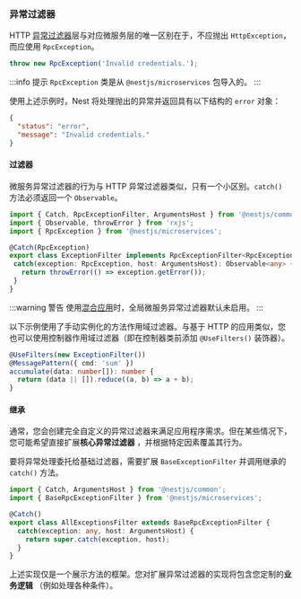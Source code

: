 ### 异常过滤器

HTTP [异常过滤器](/exception-filters)层与对应微服务层的唯一区别在于，不应抛出 `HttpException`，而应使用 `RpcException`。

```typescript
throw new RpcException('Invalid credentials.');
```

:::info 提示
`RpcException` 类是从 `@nestjs/microservices` 包导入的。
:::



使用上述示例时，Nest 将处理抛出的异常并返回具有以下结构的 `error` 对象：

```json
{
  "status": "error",
  "message": "Invalid credentials."
}
```

#### 过滤器

微服务异常过滤器的行为与 HTTP 异常过滤器类似，只有一个小区别。`catch()` 方法必须返回一个 `Observable`。

 ```typescript title="rpc-exception.filter.ts"
import { Catch, RpcExceptionFilter, ArgumentsHost } from '@nestjs/common';
import { Observable, throwError } from 'rxjs';
import { RpcException } from '@nestjs/microservices';

@Catch(RpcException)
export class ExceptionFilter implements RpcExceptionFilter<RpcException> {
  catch(exception: RpcException, host: ArgumentsHost): Observable<any> {
    return throwError(() => exception.getError());
  }
}
```

:::warning 警告
使用[混合应用](/faq/hybrid-application)时，全局微服务异常过滤器默认未启用。
:::

以下示例使用了手动实例化的方法作用域过滤器。与基于 HTTP 的应用类似，您也可以使用控制器作用域过滤器（即在控制器类前添加 `@UseFilters()` 装饰器）。

```typescript
@UseFilters(new ExceptionFilter())
@MessagePattern({ cmd: 'sum' })
accumulate(data: number[]): number {
  return (data || []).reduce((a, b) => a + b);
}
```

#### 继承

通常，您会创建完全自定义的异常过滤器来满足应用程序需求。但在某些情况下，您可能希望直接扩展**核心异常过滤器** ，并根据特定因素覆盖其行为。

要将异常处理委托给基础过滤器，需要扩展 `BaseExceptionFilter` 并调用继承的 `catch()` 方法。

```typescript
import { Catch, ArgumentsHost } from '@nestjs/common';
import { BaseRpcExceptionFilter } from '@nestjs/microservices';

@Catch()
export class AllExceptionsFilter extends BaseRpcExceptionFilter {
  catch(exception: any, host: ArgumentsHost) {
    return super.catch(exception, host);
  }
}
```

上述实现仅是一个展示方法的框架。您对扩展异常过滤器的实现将包含您定制的**业务逻辑** （例如处理各种条件）。
